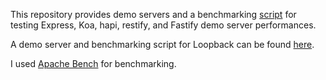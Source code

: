 This repository provides demo servers and a benchmarking [script](https://github.com/ejoreo/nodejs-framework-perf/shellscript.sh) for testing Express, Koa, hapi, restify, and Fastify demo server performances.

A demo server and benchmarking script for Loopback can be found [here](https://github.com/ejoreo/loopback-perf).

I used [Apache Bench](https://www.tutorialspoint.com/apache_bench/index.htm) for benchmarking. 
